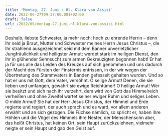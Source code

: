 ```yaml
---
title: 'Montag, 27. Juni : Hl. Klara von Assisi'
date: 2022-06-27T09:37:00.001+02:00
draft: false
url: /2022/06/montag-27-juni-hl-klara-von-assisi.html
---
```


Deshalb, liebste Schwester, ja mehr noch: hoch zu ehrende Herrin – denn Ihr seid ja Braut, Mutter und Schwester meines Herrn Jesus Christus –, die Ihr strahlend ausgezeichnet seid mit dem Banner unverletzlicher Jungfräulichkeit und heiligster Armut: werdet stark im heiligen Dienst, den Ihr in glühender Sehnsucht zum armen Gekreuzigten begonnen habt! Er hat ja für uns alle das Leiden des Kreuzes auf sich genommen und uns dadurch der Macht des Fürsten der Finsternis entrissen, in der wir wegen der Übertretung des Stammvaters in Banden gefesselt gehalten wurden. Und so hat er uns mit Gott, dem Vater, versöhnt. O selige Armut! Denen, die sie lieben und umfangen, gewährt sie ewige Reichtümer! O heilige Armut! Wer sie besitzt und sich nach ihr verzehrt, dem wird von Gott das Himmelreich verheißen und ohne Zweifel wartet seiner ewiger Ruhm und seliges Leben. O milde Armut! Sie hat der Herr Jesus Christus, der Himmel und Erde regierte und regiert, der auch sprach und es ward, vor allem anderen erwählt und an sich gezogen. Die Füchse nämlich, so spricht er, haben ihre Höhlen und die Vögel des Himmels ihre Nester, der Menschensohn aber, das heißt Christus, hat keinen Ort, sein Haupt zurückzulehnen, vielmehr neigte er sein Haupt und gab den Geist auf.